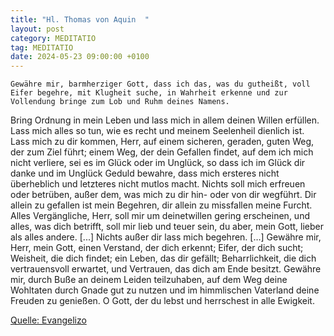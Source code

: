```yaml
---
title: "Hl. Thomas von Aquin  "
layout: post
category: MEDITATIO
tag: MEDITATIO
date: 2024-05-23 09:00:00 +0100
---
```

	Gewähre mir, barmherziger Gott, dass ich das, was du gutheißt, voll Eifer begehre, mit Klugheit suche, in Wahrheit erkenne und zur Vollendung bringe zum Lob und Ruhm deines Namens.
Bring Ordnung in mein Leben und lass mich in allem deinen Willen erfüllen. Lass mich alles so tun, wie es recht und meinem Seelenheil dienlich ist.<!--more--> Lass mich zu dir kommen, Herr, auf einem sicheren, geraden, guten Weg, der zum Ziel führt; einem Weg, der dein Gefallen findet, auf dem ich mich nicht verliere, sei es im Glück oder im Unglück, so dass ich im Glück dir danke und im Unglück Geduld bewahre, dass mich ersteres nicht überheblich und letzteres nicht mutlos macht. Nichts soll mich erfreuen oder betrüben, außer dem, was mich zu dir hin- oder von dir wegführt. Dir allein zu gefallen ist mein Begehren, dir allein zu missfallen meine Furcht. Alles Vergängliche, Herr, soll mir um deinetwillen gering erscheinen, und alles, was dich betrifft, soll mir lieb und teuer sein, du aber, mein Gott, lieber als alles andere. [...] Nichts außer dir lass mich begehren. […] 
Gewähre mir, Herr, mein Gott, einen Verstand, der dich erkennt; Eifer, der dich sucht; Weisheit, die dich findet; ein Leben, das dir gefällt; Beharrlichkeit, die dich vertrauensvoll erwartet, und Vertrauen, das dich am Ende besitzt. Gewähre mir, durch Buße an deinem Leiden teilzuhaben, auf dem Weg deine Wohltaten durch Gnade gut zu nutzen und im himmlischen Vaterland deine Freuden zu genießen. O Gott, der du lebst und herrschest in alle Ewigkeit.
 

[Quelle: Evangelizo](https://evangeliumtagfuertag.org/DE/gospel)